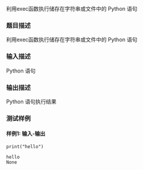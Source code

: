 利用exec函数执行储存在字符串或文件中的 Python 语句

### 题目描述

利用exec函数执行储存在字符串或文件中的 Python 语句

### 输入描述

Python 语句

### 输出描述

Python 语句执行结果

### 测试样例

#### 样例1: 输入-输出

```
print("hello")
```

```
hello
None
```

